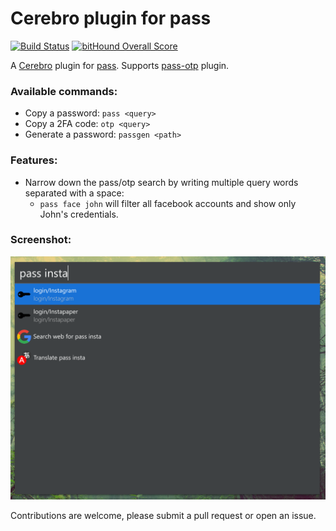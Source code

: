 # Cerebro plugin for pass

[![Build Status](https://travis-ci.org/maximbaz/cerebro-pass.svg?branch=master)](https://travis-ci.org/maximbaz/cerebro-pass) [![bitHound Overall Score](https://www.bithound.io/github/maximbaz/cerebro-pass/badges/score.svg)](https://www.bithound.io/github/maximbaz/cerebro-pass)

A [Cerebro](https://cerebroapp.com) plugin for [pass](https://www.passwordstore.org/). Supports [pass-otp](https://github.com/tadfisher/pass-otp) plugin.

### Available commands:

- Copy a password: `pass <query>`
- Copy a 2FA code: `otp <query>`
- Generate a password: `passgen <path>`

### Features:
- Narrow down the pass/otp search by writing multiple query words separated with a space: 
     - `pass face john` will filter all facebook accounts and show only John's credentials.

### Screenshot: 

![Screenshot](docs/screenshot.png)

Contributions are welcome, please submit a pull request or open an issue.
